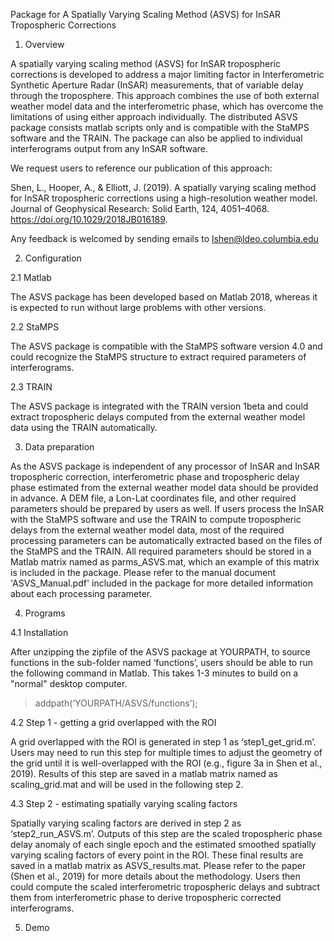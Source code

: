 Package for A Spatially Varying Scaling Method (ASVS) for InSAR Tropospheric Corrections

1. Overview 

A spatially varying scaling method (ASVS) for InSAR tropospheric corrections is developed to address a
major limiting factor in Interferometric Synthetic Aperture Radar (InSAR) measurements, that of variable delay
through the troposphere. This approach combines the use of both external weather model data and the
interferometric phase, which has overcome the limitations of using either approach individually.
The distributed ASVS package consists matlab scripts only and is compatible with the StaMPS software and
the TRAIN. The package can also be applied to individual interferograms output from any InSAR software.

We request users to reference our publication of this approach:

Shen, L., Hooper, A., & Elliott, J. (2019). A spatially varying scaling method for InSAR tropospheric corrections using a
high-resolution weather model. Journal of Geophysical Research: Solid Earth, 124, 4051–4068.
https://doi.org/10.1029/2018JB016189.

Any feedback is welcomed by sending emails to lshen@ldeo.columbia.edu

2. Configuration

2.1 Matlab

The ASVS package has been developed based on Matlab 2018, whereas it is expected to run without large
problems with other versions.

2.2 StaMPS

The ASVS package is compatible with the StaMPS software version 4.0 and could recognize the StaMPS
structure to extract required parameters of interferograms.

2.3 TRAIN

The ASVS package is integrated with the TRAIN version 1beta and could extract tropospheric delays
computed from the external weather model data using the TRAIN automatically.

3. Data preparation

As the ASVS package is independent of any processor of InSAR and InSAR tropospheric correction,
interferometric phase and tropospheric delay phase estimated from the external weather model data should
be provided in advance. A DEM file, a Lon-Lat coordinates file, and other required parameters should be
prepared by users as well. If users process the InSAR with the StaMPS software and use the TRAIN to
compute tropospheric delays from the external weather model data, most of the required processing
parameters can be automatically extracted based on the files of the StaMPS and the TRAIN.
All required parameters should be stored in a Matlab matrix named as parms_ASVS.mat, which an example
of this matrix is included in the package. Please refer to the manual document 'ASVS_Manual.pdf' included in the package for more detailed information about each processing parameter.

4. Programs

4.1 Installation

After unzipping the zipfile of the ASVS package at YOURPATH, to source functions in the sub-folder named
‘functions’, users should be able to run the following command in Matlab. This takes 1-3 minutes to build on a "normal" desktop computer. 
> addpath(‘YOURPATH/ASVS/functions’);

4.2 Step 1 - getting a grid overlapped with the ROI

A grid overlapped with the ROI is generated in step 1 as ‘step1_get_grid.m’. Users may need to run this
step for multiple times to adjust the geometry of the grid until it is well-overlapped with the ROI (e.g.,
figure 3a in Shen et al., 2019). Results of this step are saved in a matlab matrix named as
scaling_grid.mat and will be used in the following step 2.

4.3 Step 2 - estimating spatially varying scaling factors

Spatially varying scaling factors are derived in step 2 as ‘step2_run_ASVS.m’. Outputs of this step are
the scaled tropospheric phase delay anomaly of each single epoch and the estimated smoothed spatially
varying scaling factors of every point in the ROI. These final results are saved in a matlab matrix as
ASVS_results.mat. Please refer to the paper (Shen et al., 2019) for more details about the methodology.
Users then could compute the scaled interferometric tropospheric delays and subtract them from
interferometric phase to derive tropospheric corrected interferograms.

5. Demo
